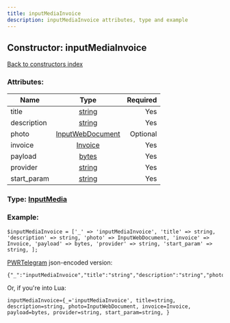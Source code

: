 ```yaml
---
title: inputMediaInvoice
description: inputMediaInvoice attributes, type and example
---
```

## Constructor: inputMediaInvoice  
[Back to constructors index](index.md)



### Attributes:

| Name     |    Type       | Required |
|----------|:-------------:|---------:|
|title|[string](../types/string.md) | Yes|
|description|[string](../types/string.md) | Yes|
|photo|[InputWebDocument](../types/InputWebDocument.md) | Optional|
|invoice|[Invoice](../types/Invoice.md) | Yes|
|payload|[bytes](../types/bytes.md) | Yes|
|provider|[string](../types/string.md) | Yes|
|start\_param|[string](../types/string.md) | Yes|



### Type: [InputMedia](../types/InputMedia.md)


### Example:

```
$inputMediaInvoice = ['_' => 'inputMediaInvoice', 'title' => string, 'description' => string, 'photo' => InputWebDocument, 'invoice' => Invoice, 'payload' => bytes, 'provider' => string, 'start_param' => string, ];
```  

[PWRTelegram](https://pwrtelegram.xyz) json-encoded version:

```
{"_":"inputMediaInvoice","title":"string","description":"string","photo":"InputWebDocument","invoice":"Invoice","payload":"bytes","provider":"string","start_param":"string"}
```


Or, if you're into Lua:  


```
inputMediaInvoice={_='inputMediaInvoice', title=string, description=string, photo=InputWebDocument, invoice=Invoice, payload=bytes, provider=string, start_param=string, }

```


